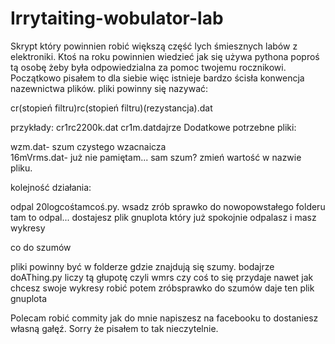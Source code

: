 # Irrytaiting-wobulator-lab
Skrypt który powinnien robić większą część lych śmiesznych labów z elektroniki.
Ktoś na roku powinnien wiedzieć jak się używa pythona poproś tą osobę żeby była odpowiedzialna za pomoc twojemu rocznikowi.
Początkowo pisałem to dla siebie więc istnieje bardzo ścisła konwencja nazewnictwa plików.
pliki powinny się nazywać:

cr(stopień filtru)rc(stopień filtru)(rezystancja).dat

przykłady: cr1rc2200k.dat cr1m.datdajrze 
Dodatkowe potrzebne pliki: 

wzm.dat- szum czystego wzacnaicza     
16mVrms.dat- już nie pamiętam... sam szum? zmień wartość w nazwie pliku.

kolejność działania:

odpal 20logcośtamcoś.py.  wsadz zrób sprawko do nowopowstałego folderu tam to odpal...  dostajesz plik gnuplota który już spokojnie odpalasz i masz wykresy

co do szumów 

pliki powinny być w folderze gdzie znajdują się szumy.
bodajrze doAThing.py liczy tą głupotę czyli wmrs czy coś to się przydaje nawet jak chcesz swoje wykresy robić   potem zróbsprawko do szumów daje ten plik gnuplota

Polecam robić commity jak do mnie napiszesz na facebooku to dostaniesz własną gałęź. Sorry że pisałem to tak nieczytelnie. 
